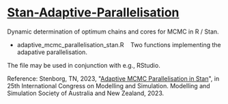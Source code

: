 # [Stan-Adaptive-Parallelisation](https://github.com/tstenborg/Stan-Adaptive-Parallelisation)

Dynamic determination of optimum chains and cores for MCMC in R / Stan.

- adaptive_mcmc_parallelisation_stan.R &nbsp;&nbsp; Two functions implementing the adapative parallelisation.<br />

The file may be used in conjunction with e.g., RStudio.

Reference: Stenborg, TN, 2023, "[Adaptive MCMC Parallelisation in Stan](https://mssanz.org.au/modsim2023/files/stenborg.pdf)", in 25th International Congress on Modelling and Simulation. Modelling and Simulation Society of Australia and New Zealand, 2023.

